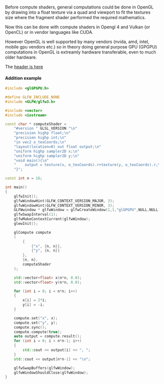 Before compute shaders, general computations could be done in OpenGL by drawing into a float texture via a quad
and viewport to fit the textures size where the fragment shader performed the required mathematics. 

Now this can be done with compute shaders in Opengl 4 and Vulkan (or OpenCL) or in vendor languages like CUDA.

However OpenGL is well supported by many vendors (nvida, amd, intel, mobile gpu vendors etc.) so in theory
doing general purpose GPU (GPGPU) computations in OpenGL is extreamly hardware transferable, even to 
much older hardware. 

The [header is here](https://github.com/JerboaBurrow/opengl3GPGPU/blob/main/include/glGPGPU.h) 

#### Addition example

```c++
#include <glGPGPU.h>

#define GLFW_INCLUDE_NONE
#include <GLFW/glfw3.h>

#include <vector>
#include <iostream>

const char * computeShader =
    "#version " GLSL_VERSION "\n"
    "precision highp float;\n"
    "precision highp int;\n"
    "in vec2 o_texCoords;\n"
    "layout(location=0) out float output;\n"
    "uniform highp sampler2D x;\n"
    "uniform highp sampler2D y;\n"
    "void main(){\n"
    "    output = texture(x, o_texCoords).r+texture(y, o_texCoords).r;\n"
    "}";

const int n = 16;

int main()
{
    glfwInit();
    glfwWindowHint(GLFW_CONTEXT_VERSION_MAJOR, 3);
    glfwWindowHint(GLFW_CONTEXT_VERSION_MINOR, 3);
    GLFWwindow * glfwWindow = glfwCreateWindow(1,1,"glGPGPU",NULL,NULL);
    glfwSwapInterval(1);
    glfwMakeContextCurrent(glfwWindow);
    glewInit();

    glCompute compute
    (
        {
            {"x", {n, n}},
            {"y", {n, n}}
        },
        {n, n},
        computeShader
    );

    std::vector<float> x(n*n, 0.0);
    std::vector<float> y(n*n, 0.0);

    for (int i = 0; i < n*n; i++)
    {
        x[i] = 2*i;
        y[i] = -i;
    }

    compute.set("x", x);
    compute.set("y", y);
    compute.sync();
    compute.compute(true);
    auto output = compute.result();
    for (int i = 0; i < n*n-1; i++)
    {
        std::cout << output[i] << ", ";
    }
    std::cout << output[n*n-1] << "\n";

    glfwSwapBuffers(glfwWindow);
    glfwWindowShouldClose(glfwWindow);
}
```
